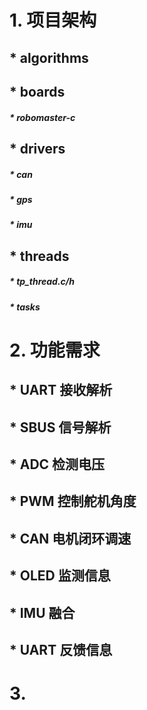 # 1. 项目架构

## * algorithms
## * boards

##### * robomaster-c
## * drivers
##### * can
##### * gps

##### * imu
## * threads
##### * tp\_thread.c/h

##### * tasks
# 2. 功能需求

## * UART 接收解析
## * SBUS 信号解析
## * ADC 检测电压
## * PWM 控制舵机角度
## * CAN 电机闭环调速
## * OLED 监测信息
## * IMU 融合
## * UART 反馈信息
# 3. 
